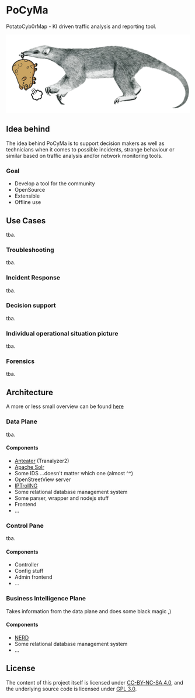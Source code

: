 # PoCyMa
PotatoCyb0rMap - KI driven traffic analysis and reporting tool.

![alt text](https://github.com/localos/PoCyMa/blob/master/pocyma_logo.png "Logo PoCyMa")

## Idea behind
The idea behind PoCyMa is to support decision makers as well as technicians when it comes to possible incidents, strange behaviour or similar based on traffic analysis and/or network monitoring tools.  

### Goal
* Develop a tool for the community
* OpenSource
* Extensible
* Offline use

## Use Cases
tba.

### Troubleshooting
tba.

### Incident Response
tba.

### Decision support
tba.

### Individual operational situation picture
tba.

### Forensics
tba.

## Architecture
A more or less small overview can be found [here](https://github.com/localos/PoCyMa/blob/master/architecture/pocyma_full.pdf)

### Data Plane
tba.

#### Components
* [Anteater](https://tranalyzer.com/) (Tranalyzer2)
* [Apache Solr](https://lucene.apache.org/solr/)
* Some IDS ...doesn't matter which one (almost ^^)
* OpenStreetView server
* [IPTrollNG](https://github.com/localos/IPTrollNG)
* Some relational database management system
* Some parser, wrapper and nodejs stuff
* Frontend
* ...

### Control Pane
tba.

#### Components
* Controller
* Config stuff
* Admin frontend
* ...

### Business Intelligence Plane
Takes information from the data plane and does some black magic ,)

#### Components
* [NERD](https://github.com/localos/PoCyMa/blob/master/components/NERD)
* Some relational database management system
* ...

## License
The content of this project itself is licensed under [CC-BY-NC-SA 4.0](https://creativecommons.org/licenses/by-nc-sa/4.0/), and the underlying source code is licensed under [GPL 3.0](https://www.gnu.org/licenses/gpl-3.0.en.html).
